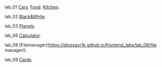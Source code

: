 lab_01
[Cars](https://dinozavr1k.github.io/frontend_labs/lab_01/cars/).
[Food](https://dinozavr1k.github.io/frontend_labs/lab_01/food/).
[Kitchen](https://dinozavr1k.github.io/frontend_labs/lab_01/kitchen/).

lab_02 [Black&White](http://dinozavr1k.github.io/frontend_labs/lab_02/black%20&%20white/).

lab_03 [Planets](http://dinozavr1k.github.io/frontend_labs/lab_03/planets/).

lab_06 [Calculator](https://dinozavr1k.github.io/frontend_labs/lab_06/calculator/).

lab_08 [Filemanager](https://dinozavr1k.github.io/frontend_labs/lab_08/file manager/).

lab_09 [Cards](https://dinozavr1k.github.io/frontend_labs/lab_09/cards/).





